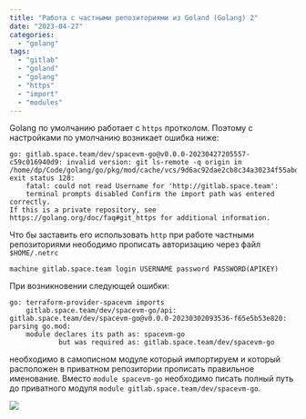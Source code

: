 ```yaml
---
title: "Работа с частными репозиториями из Goland (Golang) 2"
date: "2023-04-27"
categories: 
  - "golang"
tags: 
  - "gitlab"
  - "goland"
  - "golang"
  - "https"
  - "import"
  - "modules"
---
```

Golang по умолчанию работает с `https` протколом. Поэтому с настройками по умолчанию возникает ошибка ниже:

```
go: gitlab.space.team/dev/spacevm-go@v0.0.0-20230427205557-c59c016940d9: invalid version: git ls-remote -q origin in 
/home/dp/Code/golang/go/pkg/mod/cache/vcs/9d6ac92dae2cb8c34a30234f55abdae32ec5751ebe1104a5d00259017d7295a9: exit status 128:
	fatal: could not read Username for 'http://gitlab.space.team':
	terminal prompts disabled Confirm the import path was entered correctly.
If this is a private repository, see https://golang.org/doc/faq#git_https for additional information.
```

<!--more-->

Что бы заставить его использовать `http` при работе частными репозиториями неободимо прописать авторизацию через файл `$HOME/.netrc`

```
machine gitlab.space.team login USERNAME password PASSWORD(APIKEY)
```

При возникновении следующей ошибки:

```
go: terraform-provider-spacevm imports
	gitlab.space.team/dev/spacevm-go/api: gitlab.space.team/dev/spacevm-go@v0.0.0-20230302093536-f65e5b53e820: parsing go.mod:
	module declares its path as: spacevm-go
	        but was required as: gitlab.space.team/dev/spacevm-go

```

необходимо в самописном модуле который импортируем и который расположен в приватном репозитории прописать правильное именование. 
Вместо `module spacevm-go` необходимо писать полный путь до приватного модуля `module gitlab.space.team/dev/spacevm-go`.

![](/hugoshell/images/2023/04/gomod.png)

